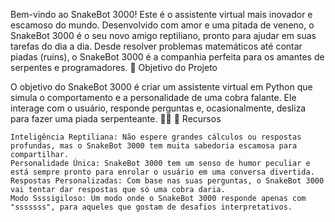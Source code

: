 Bem-vindo ao SnakeBot 3000! Este é o assistente virtual mais inovador e escamoso do mundo. Desenvolvido com amor e uma pitada de veneno, o SnakeBot 3000 é o seu novo amigo reptiliano, pronto para ajudar em suas tarefas do dia a dia. Desde resolver problemas matemáticos até contar piadas (ruins), o SnakeBot 3000 é a companhia perfeita para os amantes de serpentes e programadores.
🎯 Objetivo do Projeto

O objetivo do SnakeBot 3000 é criar um assistente virtual em Python que simula o comportamento e a personalidade de uma cobra falante. Ele interage com o usuário, responde perguntas e, ocasionalmente, desliza para fazer uma piada serpenteante. 🐍💬
🚀 Recursos

    Inteligência Reptiliana: Não espere grandes cálculos ou respostas profundas, mas o SnakeBot 3000 tem muita sabedoria escamosa para compartilhar.
    Personalidade Única: SnakeBot 3000 tem um senso de humor peculiar e está sempre pronto para enrolar o usuário em uma conversa divertida.
    Respostas Personalizadas: Com base nas suas perguntas, o SnakeBot 3000 vai tentar dar respostas que só uma cobra daria.
    Modo Ssssigiloso: Um modo onde o SnakeBot 3000 responde apenas com "sssssss", para aqueles que gostam de desafios interpretativos.
